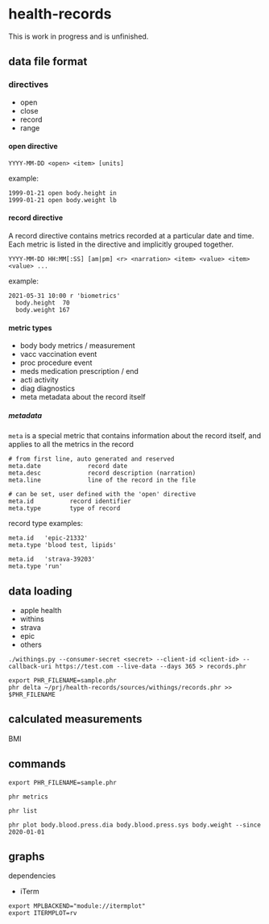 # health-records

This is work in progress and is unfinished.


## data file format


### directives

- open
- close
- record
- range


#### open directive

```
YYYY-MM-DD <open> <item> [units]
```

example:

```
1999-01-21 open body.height in
1999-01-21 open body.weight lb
```

#### record directive

A record directive contains metrics recorded at a particular date and time. Each metric is listed in the directive and implicitly grouped together.

```
YYYY-MM-DD HH:MM[:SS] [am|pm] <r> <narration> <item> <value> <item> <value> ...
```

example:

```
2021-05-31 10:00 r 'biometrics'
  body.height  70
  body.weight 167
```


#### metric types

- body body metrics / measurement
- vacc vaccination event
- proc procedure event
- meds medication prescription / end
- acti activity
- diag diagnostics
- meta metadata about the record itself

##### metadata

`meta` is a special metric that contains information about the record itself, and applies to all the metrics in the record

```
# from first line, auto generated and reserved
meta.date             record date
meta.desc             record description (narration)
meta.line             line of the record in the file

# can be set, user defined with the 'open' directive
meta.id          record identifier
meta.type        type of record
```

record type examples:
```
meta.id   'epic-21332'
meta.type 'blood test, lipids'

meta.id   'strava-39203'
meta.type 'run'
```

## data loading

- apple health
- withins
- strava
- epic
- others

```
./withings.py --consumer-secret <secret> --client-id <client-id> --callback-uri https://test.com --live-data --days 365 > records.phr
```

```
export PHR_FILENAME=sample.phr
phr delta ~/prj/health-records/sources/withings/records.phr >> $PHR_FILENAME
```

## calculated measurements

BMI

## commands

```
export PHR_FILENAME=sample.phr

phr metrics

phr list

phr plot body.blood.press.dia body.blood.press.sys body.weight --since 2020-01-01
```

## graphs

dependencies
- iTerm

```
export MPLBACKEND="module://itermplot"
export ITERMPLOT=rv
```
